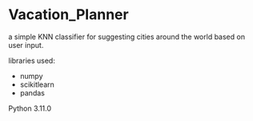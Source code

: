 # Vacation_Planner

a simple KNN classifier for suggesting cities around the world based on user input.

libraries used:
- numpy
- scikitlearn
- pandas

Python 3.11.0
